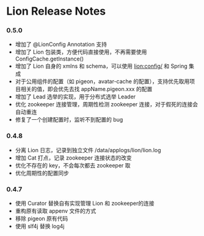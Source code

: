 # Lion Release Notes

### 0.5.0
* 增加了 @LionConfig Annotation 支持
* 增加了 Lion 包装类，方便代码直接使用，不再需要使用 ConfigCache.getInstance()
* 增加了 Lion 自身的 xmlns 和 schema，可以使用 <lion:config/> 和 Spring 集成
* 对于公用组件的配置（如 pigeon，avatar-cache 的配置），支持优先取用项目相关的值，即会优先去找 appName.pigeon.xxx 的配置
* 增加了 Lead 选举的实现，用于分布式选举 Leader
* 优化 zookeeper 连接管理，周期性检测 zookeeper 连接，对于假死的连接会自动重连
* 修复了一个创建配置时，监听不到配置的 bug

### 0.4.8
* 分离 Lion 日志，记录到独立文件 /data/applogs/lion/lion.log
* 增加 Cat 打点，记录 zookeeper 连接状态的改变
* 优化不存在的 key，不会每次都去 zookeeper 取
* 优化周期性的配置同步

### 0.4.7
* 使用 Curator 替换自有实现管理 Lion 和 zookeeper的连接
* 重构原有读取 appenv 文件的方式
* 移除 pigeon 原有代码
* 使用 slf4j 替换 log4j





